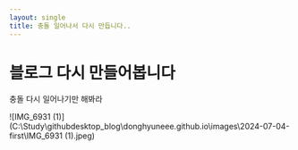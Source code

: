 ```yaml
---
layout: single
title: 충돌 일어나서 다시 만듭니다..
---
```


# 블로그 다시 만들어봅니다

충돌 다시 일어나기만 해봐라

![IMG_6931 (1)](C:\Study\githubdesktop_blog\donghyuneee.github.io\images\2024-07-04-first\IMG_6931 (1).jpeg)
